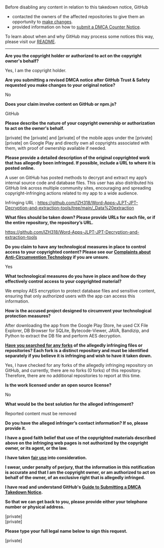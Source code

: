 Before disabling any content in relation to this takedown notice, GitHub
- contacted the owners of the affected repositories to give them an opportunity to [make changes](https://docs.github.com/en/github/site-policy/dmca-takedown-policy#a-how-does-this-actually-work).
- provided information on how to [submit a DMCA Counter Notice](https://docs.github.com/en/articles/guide-to-submitting-a-dmca-counter-notice).

To learn about when and why GitHub may process some notices this way, please visit our [README](https://github.com/github/dmca/blob/master/README.md#anatomy-of-a-takedown-notice).

---

**Are you the copyright holder or authorized to act on the copyright owner's behalf?**

Yes, I am the copyright holder.

**Are you submitting a revised DMCA notice after GitHub Trust & Safety requested you make changes to your original notice?**

No

**Does your claim involve content on GitHub or npm.js?**

GitHub

**Please describe the nature of your copyright ownership or authorization to act on the owner's behalf.**

[private] the [private] and [private] of the mobile apps under the [private] [private] on Google Play and directly own all copyrights associated with them, with proof of ownership available if needed.

**Please provide a detailed description of the original copyrighted work that has allegedly been infringed. If possible, include a URL to where it is posted online.**

A user on GitHub has posted methods to decrypt and extract my app’s internal source code and database files. This user has also distributed his GitHub link across multiple community sites, encouraging and spreading copyright-infringing actions related to my app to a wide audience.

Infringing URL : https://github.com/IZH318/Word-Apps-JLPT-JPT-Decryption-and-extraction-tools/tree/main/_Data%20extraction

**What files should be taken down? Please provide URLs for each file, or if the entire repository, the repository’s URL.**

https://github.com/IZH318/Word-Apps-JLPT-JPT-Decryption-and-extraction-tools

**Do you claim to have any technological measures in place to control access to your copyrighted content? Please see our <a href="https://docs.github.com/articles/guide-to-submitting-a-dmca-takedown-notice#complaints-about-anti-circumvention-technology">Complaints about Anti-Circumvention Technology</a> if you are unsure.**

Yes

**What technological measures do you have in place and how do they effectively control access to your copyrighted material?**

We employ AES encryption to protect database files and sensitive content, ensuring that only authorized users with the app can access this information.

**How is the accused project designed to circumvent your technological protection measures?**

After downloading the app from the Google Play Store, he used CX File Explorer, DB Browser for SQLite, Bytecode-Viewer, JAVA, Bandizip, and Python to extract the DB file and perform AES decryption.

**<a href="https://docs.github.com/articles/dmca-takedown-policy#b-what-about-forks-or-whats-a-fork">Have you searched for any forks</a> of the allegedly infringing files or repositories? Each fork is a distinct repository and must be identified separately if you believe it is infringing and wish to have it taken down.**

Yes, I have checked for any forks of the allegedly infringing repository on GitHub, and currently, there are no forks (0 forks) of this repository. Therefore, there are no additional repositories to report at this time.

**Is the work licensed under an open source license?**

No

**What would be the best solution for the alleged infringement?**

Reported content must be removed

**Do you have the alleged infringer’s contact information? If so, please provide it.**

**I have a good faith belief that use of the copyrighted materials described above on the infringing web pages is not authorized by the copyright owner, or its agent, or the law.**

**I have taken <a href="https://www.lumendatabase.org/topics/22">fair use</a> into consideration.**

**I swear, under penalty of perjury, that the information in this notification is accurate and that I am the copyright owner, or am authorized to act on behalf of the owner, of an exclusive right that is allegedly infringed.**

**I have read and understand GitHub's <a href="https://docs.github.com/articles/guide-to-submitting-a-dmca-takedown-notice/">Guide to Submitting a DMCA Takedown Notice</a>.**

**So that we can get back to you, please provide either your telephone number or physical address.**

[private]  
[private]  

**Please type your full legal name below to sign this request.**

[private]  
